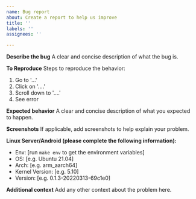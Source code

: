 ```yaml
---
name: Bug report
about: Create a report to help us improve
title: ''
labels: ''
assignees: ''

---
```


**Describe the bug**
A clear and concise description of what the bug is.

**To Reproduce**
Steps to reproduce the behavior:
1. Go to '...'
2. Click on '....'
3. Scroll down to '....'
4. See error

**Expected behavior**
A clear and concise description of what you expected to happen.

**Screenshots**
If applicable, add screenshots to help explain your problem.

**Linux Server/Android (please complete the following information):**

- Env: [run `make env` to get the environment variables]
- OS: [e.g. Ubuntu 21.04]
- Arch: [e.g. arm_aarch64]
- Kernel Version: [e.g. 5.10]
- Version: [e.g. 0.1.3-20220313-69c1e0]

**Additional context**
Add any other context about the problem here.
